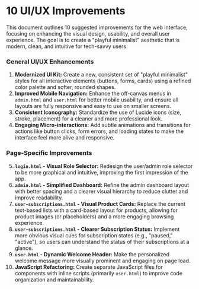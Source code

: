 # 10 UI/UX Improvements

This document outlines 10 suggested improvements for the web interface, focusing on enhancing the visual design, usability, and overall user experience. The goal is to create a "playful minimalist" aesthetic that is modern, clean, and intuitive for tech-savvy users.

### General UI/UX Enhancements

1.  **Modernized UI Kit:** Create a new, consistent set of "playful minimalist" styles for all interactive elements (buttons, forms, cards) using a refined color palette and softer, rounded shapes.
2.  **Improved Mobile Navigation:** Enhance the off-canvas menus in `admin.html` and `user.html` for better mobile usability, and ensure all layouts are fully responsive and easy to use on smaller screens.
3.  **Consistent Iconography:** Standardize the use of Lucide icons (size, stroke, placement) for a cleaner and more professional look.
4.  **Engaging Micro-interactions:** Add subtle animations and transitions for actions like button clicks, form errors, and loading states to make the interface feel more alive and responsive.

### Page-Specific Improvements

5.  **`login.html` - Visual Role Selector:** Redesign the user/admin role selector to be more graphical and intuitive, improving the first impression of the app.
6.  **`admin.html` - Simplified Dashboard:** Refine the admin dashboard layout with better spacing and a clearer visual hierarchy to reduce clutter and improve readability.
7.  **`user-subscriptions.html` - Visual Product Cards:** Replace the current text-based lists with a card-based layout for products, allowing for product images (or placeholders) and a more engaging browsing experience.
8.  **`user-subscriptions.html` - Clearer Subscription Status:** Implement more obvious visual cues for subscription states (e.g., "paused," "active"), so users can understand the status of their subscriptions at a glance.
9.  **`user.html` - Dynamic Welcome Header:** Make the personalized welcome message more visually prominent and engaging on page load.
10. **JavaScript Refactoring:** Create separate JavaScript files for components with inline scripts (primarily `user.html`) to improve code organization and maintainability.
